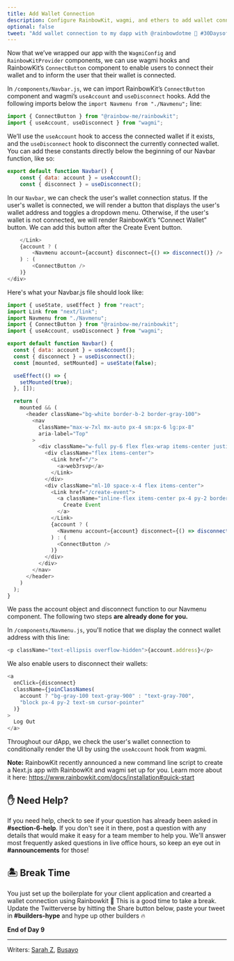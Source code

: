 ```yaml
---
title: Add Wallet Connection
description: Configure RainbowKit, wagmi, and ethers to add wallet connection to your dapp.
optional: false
tweet: "Add wallet connection to my dapp with @rainbowdotme 🌈 #30DaysofWeb3 @womenbuildweb3 🌈"
---
```


Now that we’ve wrapped our app with the `WagmiConfig` and `RainbowKitProvider` components, we can use wagmi hooks and RainbowKit’s `ConnectButton` component to enable users to connect their wallet and to inform the user that their wallet is connected.

In `/components/Navbar.js`, we can import RainbowKit’s `ConnectButton` component and wagmi’s `useAccount` and `useDisconnect` hooks. Add the following imports below the `import Navmenu from "./Navmenu";` line:

```javascript
import { ConnectButton } from "@rainbow-me/rainbowkit";
import { useAccount, useDisconnect } from "wagmi";
```

We’ll use the `useAccount` hook to access the connected wallet if it exists, and the `useDisconnect` hook to disconnect the currently connected wallet. You can add these constants directly below the beginning of our Navbar function, like so:

```javascript
export default function Navbar() {
    const { data: account } = useAccount();
    const { disconnect } = useDisconnect();
```

In our `Navbar`, we can check the user's wallet connection status. If the user's wallet is connected, we will render a button that displays the user's wallet address and toggles a dropdown menu. Otherwise, if the user's wallet is not connected, we will render RainbowKit’s “Connect Wallet” button. We can add this button after the Create Event button.

```javascript
    </Link>
    {account ? (
        <Navmenu account={account} disconnect={() => disconnect()} />
    ) : (
        <ConnectButton />
    )}
</div>
```

Here's what your Navbar.js file should look like:

```javascript
import { useState, useEffect } from "react";
import Link from "next/link";
import Navmenu from "./Navmenu";
import { ConnectButton } from "@rainbow-me/rainbowkit";
import { useAccount, useDisconnect } from "wagmi";

export default function Navbar() {
  const { data: account } = useAccount();
  const { disconnect } = useDisconnect();
  const [mounted, setMounted] = useState(false);

  useEffect(() => {
    setMounted(true);
  }, []);

  return (
    mounted && (
      <header className="bg-white border-b-2 border-gray-100">
        <nav
          className="max-w-7xl mx-auto px-4 sm:px-6 lg:px-8"
          aria-label="Top"
        >
          <div className="w-full py-6 flex flex-wrap items-center justify-between border-b border-indigo-500 lg:border-none">
            <div className="flex items-center">
              <Link href="/">
                <a>web3rsvp</a>
              </Link>
            </div>
            <div className="ml-10 space-x-4 flex items-center">
              <Link href="/create-event">
                <a className="inline-flex items-center px-4 py-2 border border-transparent text-sm font-medium rounded-md text-indigo-700 border border-indigo-100 hover:bg-indigo-50 focus:outline-none focus:ring-2 focus:ring-offset-2 focus:ring-indigo-500">
                  Create Event
                </a>
              </Link>
              {account ? (
                <Navmenu account={account} disconnect={() => disconnect()} />
              ) : (
                <ConnectButton />
              )}
            </div>
          </div>
        </nav>
      </header>
    )
  );
}
```

We pass the account object and disconnect function to our Navmenu component. The following two steps **are already done for you.**

In `/components/Navmenu.js`, you'll notice that we display the connect wallet address with this line:

```javascript
<p className="text-ellipsis overflow-hidden">{account.address}</p>
```

We also enable users to disconnect their wallets:

```javascript
<a
  onClick={disconnect}
  className={joinClassNames(
    account ? "bg-gray-100 text-gray-900" : "text-gray-700",
    "block px-4 py-2 text-sm cursor-pointer"
  )}
>
  Log Out
</a>
```

Throughout our dApp, we check the user's wallet connection to conditionally render the UI by using the `useAccount` hook from wagmi.

**Note:** RainbowKit recently announced a new command line script to create a Next.js app with RainbowKit and wagmi set up for you. Learn more about it here: https://www.rainbowkit.com/docs/installation#quick-start

## ✋ Need Help?

If you need help, check to see if your question has already been asked in **#section-6-help**. If you don't see it in there, post a question with any details that would make it easy for a team member to help you. We'll answer most frequently asked questions in live office hours, so keep an eye out in **#announcements** for those!

## 🏝 Break Time

You just set up the boilerplate for your client application and crearted a wallet connection using Rainbowkit 🌈 This is a good time to take a break. Update the Twitterverse by hitting the Share button below, paste your tweet in **#builders-hype** and hype up other builders 🔥

**End of Day 9**

---

Writers: [Sarah Z](https://twitter.com/haegeez), [Busayo](https://twitter.com/AmoweO)
